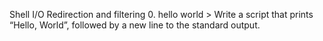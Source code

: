 Shell I/O Redirection and filtering
0. hello world > Write a script that prints “Hello, World”, followed by a new line to the standard output.
